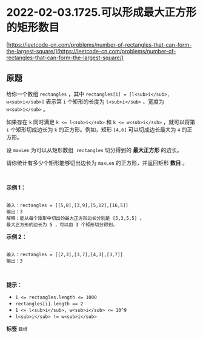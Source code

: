 # 2022-02-03.1725.可以形成最大正方形的矩形数目
[https://leetcode-cn.com/problems/number-of-rectangles-that-can-form-the-largest-square/](https://leetcode-cn.com/problems/number-of-rectangles-that-can-form-the-largest-square/)
## 原题
给你一个数组 `rectangles` ，其中 `rectangles[i] = [l<sub>i</sub>, w<sub>i</sub>]` 表示第 `i` 个矩形的长度为 `l<sub>i</sub>` 、宽度为 `w<sub>i</sub>` 。

如果存在 `k` 同时满足 `k <= l<sub>i</sub>` 和 `k <= w<sub>i</sub>` ，就可以将第 `i` 个矩形切成边长为 `k` 的正方形。例如，矩形 `[4,6]` 可以切成边长最大为 `4` 的正方形。

设 `maxLen` 为可以从矩形数组  `rectangles` 切分得到的 **最大正方形** 的边长。

请你统计有多少个矩形能够切出边长为 `maxLen` 的正方形，并返回矩形 **数目** 。

 

 **示例 1：** 

```

输入：rectangles = [[5,8],[3,9],[5,12],[16,5]]
输出：3
解释：能从每个矩形中切出的最大正方形边长分别是 [5,3,5,5] 。
最大正方形的边长为 5 ，可以由 3 个矩形切分得到。

```
 **示例 2：** 

```

输入：rectangles = [[2,3],[3,7],[4,3],[3,7]]
输出：3

```
 

 **提示：** 
-  `1 <= rectangles.length <= 1000` 
-  `rectangles[i].length == 2` 
-  `1 <= l<sub>i</sub>, w<sub>i</sub> <= 10^9` 
-  `l<sub>i</sub> != w<sub>i</sub>` 
 
**标签**
`数组` 


##
```go

```
>
